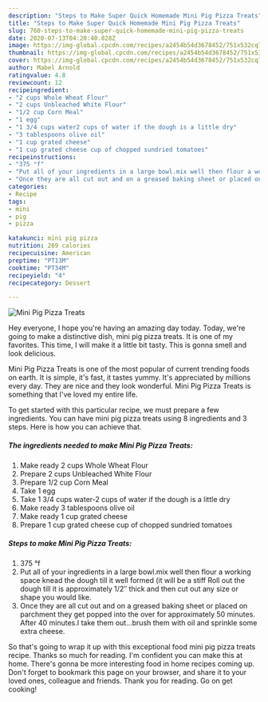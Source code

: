 ```yaml
---
description: "Steps to Make Super Quick Homemade Mini Pig Pizza Treats"
title: "Steps to Make Super Quick Homemade Mini Pig Pizza Treats"
slug: 760-steps-to-make-super-quick-homemade-mini-pig-pizza-treats
date: 2020-07-13T04:20:40.828Z
image: https://img-global.cpcdn.com/recipes/a2454b54d3678452/751x532cq70/mini-pig-pizza-treats-recipe-main-photo.jpg
thumbnail: https://img-global.cpcdn.com/recipes/a2454b54d3678452/751x532cq70/mini-pig-pizza-treats-recipe-main-photo.jpg
cover: https://img-global.cpcdn.com/recipes/a2454b54d3678452/751x532cq70/mini-pig-pizza-treats-recipe-main-photo.jpg
author: Mabel Arnold
ratingvalue: 4.8
reviewcount: 12
recipeingredient:
- "2 cups Whole Wheat Flour"
- "2 cups Unbleached White Flour"
- "1/2 cup Corn Meal"
- "1 egg"
- "1 3/4 cups water2 cups of water if the dough is a little dry"
- "3 tablespoons olive oil"
- "1 cup grated cheese"
- "1 cup grated cheese cup of chopped sundried tomatoes"
recipeinstructions:
- "375 °f"
- "Put all of your ingredients in a large bowl.mix well then flour a working space knead the dough till it well formed (it will be a stiff Roll out the dough till it is approximately 1/2″ thick and then cut out any size or shape you would like."
- "Once they are all cut out and on a greased baking sheet or placed on parchment they get popped into the over for approximately 50 minutes. After 40 minutes.I take them out…brush them with oil and sprinkle some extra cheese."
categories:
- Recipe
tags:
- mini
- pig
- pizza

katakunci: mini pig pizza 
nutrition: 269 calories
recipecuisine: American
preptime: "PT13M"
cooktime: "PT34M"
recipeyield: "4"
recipecategory: Dessert

---
```



![Mini Pig Pizza Treats](https://img-global.cpcdn.com/recipes/a2454b54d3678452/751x532cq70/mini-pig-pizza-treats-recipe-main-photo.jpg)

Hey everyone, I hope you're having an amazing day today. Today, we're going to make a distinctive dish, mini pig pizza treats. It is one of my favorites. This time, I will make it a little bit tasty. This is gonna smell and look delicious.

Mini Pig Pizza Treats is one of the most popular of current trending foods on earth. It is simple, it's fast, it tastes yummy. It's appreciated by millions every day. They are nice and they look wonderful. Mini Pig Pizza Treats is something that I've loved my entire life.




To get started with this particular recipe, we must prepare a few ingredients. You can have mini pig pizza treats using 8 ingredients and 3 steps. Here is how you can achieve that.

<!--inarticleads1-->

##### The ingredients needed to make Mini Pig Pizza Treats:

1. Make ready 2 cups Whole Wheat Flour
1. Prepare 2 cups Unbleached White Flour
1. Prepare 1/2 cup Corn Meal
1. Take 1 egg
1. Take 1 3/4 cups water-2 cups of water if the dough is a little dry
1. Make ready 3 tablespoons olive oil
1. Make ready 1 cup grated cheese
1. Prepare 1 cup grated cheese cup of chopped sundried tomatoes




<!--inarticleads2-->

##### Steps to make Mini Pig Pizza Treats:

1. 375 °f
1. Put all of your ingredients in a large bowl.mix well then flour a working space knead the dough till it well formed (it will be a stiff Roll out the dough till it is approximately 1/2″ thick and then cut out any size or shape you would like.
1. Once they are all cut out and on a greased baking sheet or placed on parchment they get popped into the over for approximately 50 minutes. After 40 minutes.I take them out…brush them with oil and sprinkle some extra cheese.




So that's going to wrap it up with this exceptional food mini pig pizza treats recipe. Thanks so much for reading. I'm confident you can make this at home. There's gonna be more interesting food in home recipes coming up. Don't forget to bookmark this page on your browser, and share it to your loved ones, colleague and friends. Thank you for reading. Go on get cooking!

